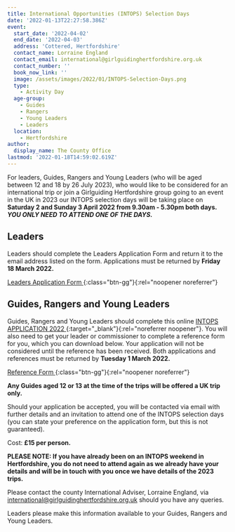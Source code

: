 ```yaml
---
title: International Opportunities (INTOPS) Selection Days
date: '2022-01-13T22:27:58.386Z'
event:
  start_date: '2022-04-02'
  end_date: '2022-04-03'
  address: 'Cottered, Hertfordshire'
  contact_name: Lorraine England
  contact_email: international@girlguidinghertfordshire.org.uk
  contact_number: ''
  book_now_link: ''
  image: /assets/images/2022/01/INTOPS-Selection-Days.png
  type:
    - Activity Day
  age-group:
    - Guides
    - Rangers
    - Young Leaders
    - Leaders
  location:
    - Hertfordshire
author:
  display_name: The County Office
lastmod: '2022-01-18T14:59:02.619Z'
---
```

For leaders, Guides, Rangers and Young Leaders (who will be aged between 12 and 18 by 26 July 2023), who would like to be considered for an international trip or join a Girlguiding Hertfordshire group going to an event in the UK in 2023 our INTOPS selection days will be taking place on **Saturday 2 and Sunday 3 April 2022 from 9.30am - 5.30pm both days. _YOU ONLY NEED TO ATTEND ONE OF THE DAYS._**

## Leaders
Leaders should complete the Leaders Application Form and return it to the email address listed on the form.  Applications must be returned by **Friday 18 March 2022.**

[Leaders Application Form <i class="fa fa-download"></i>][2]{:class="btn-gg"}{:rel="noopener noreferrer"}

## Guides, Rangers and Young Leaders
Guides, Rangers and Young Leaders should complete this online [INTOPS APPLICATION 2022 <i class="fa fa-external-link"></i>][1]{:target="_blank"}{:rel="noreferrer noopener"}.  You will also need to get your leader or commissioner to complete a reference form for you, which you can download below.  Your application will not be considered until the reference has been received.  Both applications and references must be returned by **Tuesday 1 March 2022.**

[Reference Form <i class="fa fa-download"></i>][3]{:class="btn-gg"}{:rel="noopener noreferrer"}

**Any Guides aged 12 or 13 at the time of the trips will be offered a UK trip only.**

Should your application be accepted, you will be contacted via email with further details and an invitation to attend one of the INTOPS selection days (you can state your preference on the application form, but this is not guaranteed).  

Cost: **£15 per person.**

**PLEASE NOTE: If you have already been on an INTOPS weekend in Hertfordshire, you do not need to attend again as we already have your details and will be in touch with you once we have details of the 2023 trips.**

Please contact the county International Adviser, Lorraine England, via <international@girlguidinghertfordshire.org.uk> should you have any queries.

Leaders please make this information available to your Guides, Rangers and Young Leaders.

[1]: https://docs.google.com/forms/d/e/1FAIpQLScZXCG1AJ9tkS4dAs6WxSnftrlLvPTjw5xVv98-6qDFQF-AYQ/viewform
[2]: /assets/docs/2022/INTOPS-Leaders-Application-Forms-2022.docx
[3]: /assets/docs/2022/INTOPS-Reference-Form.pdf
